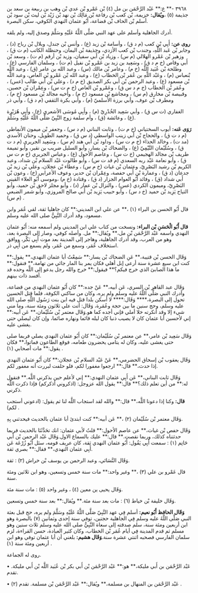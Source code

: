 ٣٩٦٨ -** ع:** عَبْد الرَّحْمَن بن مل (٤) بْن عَمْرو بْن عدي بْن وهب بن ربيعة بن سعد بن جذيمة (٥) ،**ويُقال:** خزيمة، بْن كعب بْن رفاعة بْن مَالِك بْن نهد بْن زَيْد بْن ليث بْن سود بْن أسلم بْن الحاف بْن قضاعة، أَبُو عثمان النهدي الكوفي، سكن البصرة.

أدرك الجاهلية وأسلم على عهد النبي صَلَّى اللَّهُ عَلَيْهِ وسَلَّمَ وصدق إليه، ولم يلقه.

**روى عن:** أَبِي بْن كعب (م د ق) ، وأسامة بْن زيد (ع) ، وأنس بْن جندل، وبلال بْن رباح (د) ، وجابر بْن عَبد اللَّهِ، وجندب بْن كعب الأزدي، وحذيفة بْن اليمان، وحنظلة الكاتب (م ت ق) ، وزهير بْن عَمْرو الهلالي (م س) ، وزياد بْن أَبي سفيان، وزيد بْن أرقم (م ت) ، وسعد بْن أَبي وقاص (خ م د ق) ، وسَعِيد بن زيد بن عَمْرو بْن نفيل (م ت) ، وسلمان الفارسي (ع) ، وطلحة بْن عُبَيد اللَّه (خ م) ، وعامر بْن مالك (س) ، وعبد الله بن عامر (ق) ، وعبد اللَّه بْنعباس (م) ، وعَبْد اللَّهِ بن عُمَر بْن الخطاب (خ) ، وعبد الله بْن عَمْرو بْن العاص، وعبد اللَّه بْن مسعود (ع) ، وعبد الرحمن بْن أَبي بكر الصديق (خ م د) ، وعلي بْن أَبي طالب (عس) ، وعُمَر بْن الخطاب (خ م د س ق) ، وعَمْرو بْن العاص (خ م ت س) ، وعِمْران بْن حصين، وقبيصة بْن مخارق (م س) ، ومجاشع بْن مسعود (خ م) ، وأخيه مجالد بْن مسعود (خ م) ، ومطرف بْن عوف، وأبي برزة الأَسلميّ (م) ، وأبي بكرة الثقفي (م د ق) ، وأبي ذر

الغفاري (ت س ق) ، وأبي سَعِيد الخُدْرِيّ (م) ، وأَبِي مُوسَى الأشعري (ع) ، وأَبِي هُرَيْرة (ع) ، وعائشة (ق) ، وأم سلمة زوج النَّبِيّ صَلَّى اللَّهُ عَلَيْهِ وسَلَّمَ.

**رَوَى عَنه:** أيوب السختياني (خ م ت) ، وثابت البناني (م د س) ، وجعفر بْن ميمون الأنماطي (م د ت ق) ، والحجاج بْن أَبي زينب الواسطي (د س ق) ، وحميد الطويل، وحنان الأسدي (مد ت) ، وخالد الحذاء (خ م ت س) ، وداود بْن أَبي هند (م س) ، وسَعِيد الجريري (م د ت ق) ، وسُلَيْمان التَّيْمِيّ (ع) ، والضحاك بْن يسار، وأبو السليل ضريب بن نقير، وأبو تميمة طريف بْن مجالد الهجيمي (خ ت س) ، وعاصم الأحول (ع) ، وعباس الجريري (خ م ت س ق) ، وأبو نعامة عَبْد ربه السعدي (م قد ت س) ، وأبو طالوت عَبْد السلام بْن شداد، وعبد الكريم بْن رشيد البَصْرِيّ، وعثمان بْن غياث (خ م س) ، وعطاء بْن عجلان، وعلي بْن زيد بْن جدعان (د ق) ، وعمارة بْن أَبي حفصة، وعِمْران بْن حدير، وعوف الأعرابي (خ) ، وعون بْن أَبي شداد (ق) ، وفائد أَبُو العوام الجزار (د ق) ، وقتادة (خ م) ،وموسى أَبُو العلاء القيني البَصْرِيّ، وميمون الكردي (عس) ، والنزال بْن عمار (د) ، وأبو مجلز لاحق بْن حميد، وأبو التياح يَزِيد بْن حميد (خ د س) ، وأبو حبيب يَزِيد بْن أَبي صالح المروزي، وأبو شمر الضبعي (م س) .

قال أَبُو الحسن بن البراء (١) ،** عن علي ابن المديني:** كان جاهليا ثقة، لقي عُمَر وابن مسعود، وقد أدرك النَّبِيُّ صلى الله عليه وسلم.

**قال أَبُو الْحَسَنِ بْن البراء:** ونسخت من كتاب علي ابن المديني ولم أسمعه منه: أَبُو عثمان النهدي واسمه عَبْد الرَّحْمَن بْن مل،** ويُقال:** مل. وأصله كوفي، وصار إلى البصرة بعد، وهو من العرب، وقد أدرك الجاهلية، وهاجر إلى المدينة بعد موت أَبِي بَكْر، ووافق استخلاف عُمَر، وسمع من عُمَر، ولم يسمع من أَبِي ذر.

وَقَال الحسن بْن قتيبة،** عَنِ الضحاك بْن يسار:** سَمِعْتُ أبا عثمان النهدي،** يقول:** كنت ابن سبع عشرة سنة أرعى إبل أهلي فكان يمر بنا المار جائي من تهامة،** فنقول:** ما هذا الصابئ الذي خرج فيكم؟** فيقول:** خرج والله رجل يدعو إلى اللَّه وحده قد أفسد ذات بينهم.

وَقَال عبد القاهر بْن السري، عَن أبيه،** عَنْ جده:** كان أَبُو عثمان النهدي من قضاعة، وأدرك النبي صَلَّى اللَّهُ عليه وسلم ولم يره، وكان من ساكني الكوفة، فلما قتل الحسين تحول إلى البصرة،**** وَقَال:**** لا أسكن بلدا قتل فيه ابن بنت رَسُول اللَّهِ صلى الله عليه وسلم، وحج سنين ما بين حجة وعُمَرة، وَقَال: أتت علي ثلاثون ومئة سنة، وما مني شيء إلا وقد أنكرته خلا أملي فإني أجده كما هو.وَقَال معتمر بْن سُلَيْمان،** عَن أبيه:** إني لأحسبن أبا عثمان كان لا يصيب ذنبا كان ليله قائما ونهاره صائما، وإن كان ليصلي حتى يغشى عليه.

وَقَال سَعِيد بْن عامر،** عن معتمر بْن سُلَيْمان:** كان أَبُو عثمان النهدي يصلي فربما صلى حتى يغشى عليه، وكان له يتامى يحضرون طعامه، فوقع الطاعون فماتوا،** فكان يقول:** مات أصحابي (١) .

وَقَال يعقوب بْن إسحاق الحضرمي،** عَنْ عَبْد السلام بْن عجلان:** كان أَبُو عثمان النهدي إذا حدث،** قال:** ارجعوا مغفورا لكم، فلو حلفت لبررت أنه مغفور لكم.

وَقَال ثابت البناني،** عَن أَبِي عثمان النهدي:** إني لأعلم حين يذكرني اللَّه.** فنقول له:** من أين تعلم ذلك؟** قال:** يقول الله عزوجل: (اذكروني أذكركم) فإذا ذكرت اللَّه ذكرني.

**قال:** وكنا إذا دعونا اللَّه،** قال:** والله لقد استجاب اللَّه لنا ثم يقول: (ادعوني أستجب لكم) .

وَقَال معتمر بْن سُلَيْمان (٢) ،** عَن أبيه:** كنت ابتدئ أبا عثمان بالحديث فيحدثني بِهِ.

وَقَال حفص بْن غياث،** عن عاصم الأحول:** قلتُ لأبي عثمان: انك تحَدَّثَنَا بالحديث فربما حدثتناه كذلك، وربما نقصت.** قال:** عليك بالسماع الاول.وَقَال عَبْد الرحمن بْن أَبي حَاتِم (١) : سمعت أَبِي يَقُول: أَبُو عثمان النهدي ثقة، كان عريف قومه، سئل أَبُو زُرْعَة عَن أَبِي عثمان النهدي،** فقال:** بصري ثقة.

وَقَال النَّسَائي، وعبد الرحمن بن يوسف بْن خراش (٢) : ثقة.

قال عَمْرو بن علي (٣) ،** وغير واحد:** مات سنة خمس وتسعين، وهو ابن ثلاثين ومئة سنة.

وَقَال يحيى ين معين (٤) ، وغير واحد (٥) : مات سنة مئة.

وَقَال خليفة بْن خياط (٦) : مات بعد سنة مئة.** ويُقال:** بعد سنة خمس وتسعين.

**وَقَال الحافظ أَبُو نعيم:** أسلم فِي عهد النَّبِيّ صَلَّى اللَّهُ عَلَيْهِ وسَلَّمَ ولم يره، حج قبل بعثة النبي صَلَّى اللَّهُ عليه وسلم فِي الجاهلية حجتين، توفي سنة إحدى وثمانين (٧) بالبصرة وهو ابن أربعين ومئة سنة، سلم صدقته إلى سعاة النَّبِيُّ صلى الله عليه وسلم ثلاث سنين وهو مسلم ثم قدم المدينة فِي أيام عُمَر بْن الخطاب، وكان كثير العبادة، حسن القراءة، لزم سلمان الفارسي فصحبه اثنتي عشرة سنة.**وَقَال هشيم:** بلغني أن أبا عثمان توفي وهو ابن أربعين ومئة سنة (١) .

روى له الجماعة.

• عَبْد الرَّحْمَن بن أَبي مليكة،** هو:** عَبْد الرَّحْمَن بْن أَبي بكر بْن عُبَيد اللَّه بْن أَبي مليكة. تقدم.

• عَبْد الرَّحْمَن بن المنهال بن مسلمة،** ويُقال:** عَبْد الرَّحْمَن بْن مسلمة. تقدم (٢) .